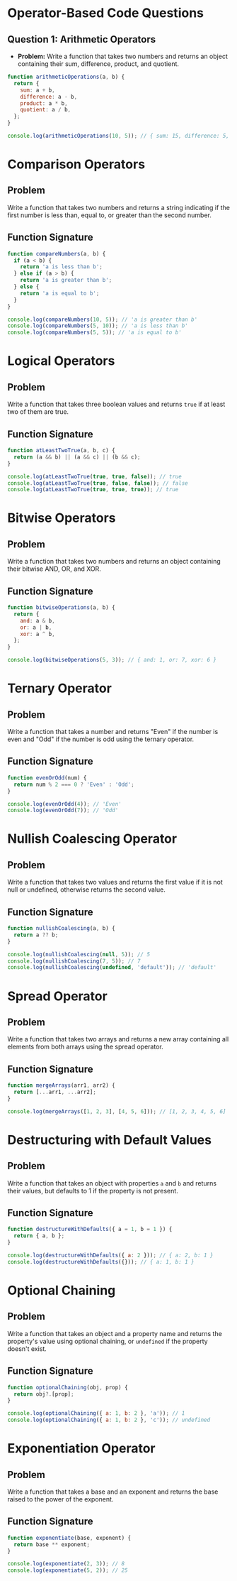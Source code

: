 # Operator-Based Code Questions

## Question 1: Arithmetic Operators

- **Problem:** Write a function that takes two numbers and returns an object containing their sum, difference, product, and quotient.

```javascript
function arithmeticOperations(a, b) {
  return {
    sum: a + b,
    difference: a - b,
    product: a * b,
    quotient: a / b,
  };
}

console.log(arithmeticOperations(10, 5)); // { sum: 15, difference: 5, product: 50, quotient: 2 }
```

# Comparison Operators

## Problem

Write a function that takes two numbers and returns a string indicating if the first number is less than, equal to, or greater than the second number.

## Function Signature

```javascript
function compareNumbers(a, b) {
  if (a < b) {
    return 'a is less than b';
  } else if (a > b) {
    return 'a is greater than b';
  } else {
    return 'a is equal to b';
  }
}

console.log(compareNumbers(10, 5)); // 'a is greater than b'
console.log(compareNumbers(5, 10)); // 'a is less than b'
console.log(compareNumbers(5, 5)); // 'a is equal to b'
```

# Logical Operators

## Problem

Write a function that takes three boolean values and returns `true` if at least two of them are true.

## Function Signature

```javascript
function atLeastTwoTrue(a, b, c) {
  return (a && b) || (a && c) || (b && c);
}

console.log(atLeastTwoTrue(true, true, false)); // true
console.log(atLeastTwoTrue(true, false, false)); // false
console.log(atLeastTwoTrue(true, true, true)); // true
```

# Bitwise Operators

## Problem

Write a function that takes two numbers and returns an object containing their bitwise AND, OR, and XOR.

## Function Signature

```javascript
function bitwiseOperations(a, b) {
  return {
    and: a & b,
    or: a | b,
    xor: a ^ b,
  };
}

console.log(bitwiseOperations(5, 3)); // { and: 1, or: 7, xor: 6 }
```

# Ternary Operator

## Problem

Write a function that takes a number and returns "Even" if the number is even and "Odd" if the number is odd using the ternary operator.

## Function Signature

```javascript
function evenOrOdd(num) {
  return num % 2 === 0 ? 'Even' : 'Odd';
}

console.log(evenOrOdd(4)); // 'Even'
console.log(evenOrOdd(7)); // 'Odd'
```

# Nullish Coalescing Operator

## Problem

Write a function that takes two values and returns the first value if it is not null or undefined, otherwise returns the second value.

## Function Signature

```javascript
function nullishCoalescing(a, b) {
  return a ?? b;
}

console.log(nullishCoalescing(null, 5)); // 5
console.log(nullishCoalescing(7, 5)); // 7
console.log(nullishCoalescing(undefined, 'default')); // 'default'
```

# Spread Operator

## Problem

Write a function that takes two arrays and returns a new array containing all elements from both arrays using the spread operator.

## Function Signature

```javascript
function mergeArrays(arr1, arr2) {
  return [...arr1, ...arr2];
}

console.log(mergeArrays([1, 2, 3], [4, 5, 6])); // [1, 2, 3, 4, 5, 6]
```

# Destructuring with Default Values

## Problem

Write a function that takes an object with properties `a` and `b` and returns their values, but defaults to 1 if the property is not present.

## Function Signature

```javascript
function destructureWithDefaults({ a = 1, b = 1 }) {
  return { a, b };
}

console.log(destructureWithDefaults({ a: 2 })); // { a: 2, b: 1 }
console.log(destructureWithDefaults({})); // { a: 1, b: 1 }
```

# Optional Chaining

## Problem

Write a function that takes an object and a property name and returns the property's value using optional chaining, or `undefined` if the property doesn't exist.

## Function Signature

```javascript
function optionalChaining(obj, prop) {
  return obj?.[prop];
}

console.log(optionalChaining({ a: 1, b: 2 }, 'a')); // 1
console.log(optionalChaining({ a: 1, b: 2 }, 'c')); // undefined
```

# Exponentiation Operator

## Problem

Write a function that takes a base and an exponent and returns the base raised to the power of the exponent.

## Function Signature

```javascript
function exponentiate(base, exponent) {
  return base ** exponent;
}

console.log(exponentiate(2, 3)); // 8
console.log(exponentiate(5, 2)); // 25
```
